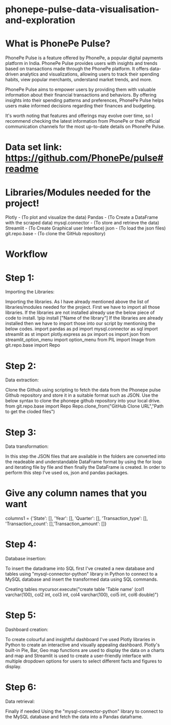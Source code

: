 # phonepe-pulse-data-visualisation-and-exploration
# What is PhonePe Pulse?
PhonePe Pulse is a feature offered by PhonePe, a popular digital payments platform in India. PhonePe Pulse provides users with insights and trends based on transactions made through the PhonePe platform. It offers data-driven analytics and visualizations, allowing users to track their spending habits, view popular merchants, understand market trends, and more.

PhonePe Pulse aims to empower users by providing them with valuable information about their financial transactions and behaviors. By offering insights into their spending patterns and preferences, PhonePe Pulse helps users make informed decisions regarding their finances and budgeting.

It's worth noting that features and offerings may evolve over time, so I recommend checking the latest information from PhonePe or their official communication channels for the most up-to-date details on PhonePe Pulse.
# Data set link: https://github.com/PhonePe/pulse#readme
# Libraries/Modules needed for the project!
Plotly - (To plot and visualize the data)
Pandas - (To Create a DataFrame with the scraped data)
mysql.connector - (To store and retrieve the data)
Streamlit - (To Create Graphical user Interface)
json - (To load the json files)
git.repo.base - (To clone the GitHub repository)
# Workflow

# Step 1:
Importing the Libraries:

Importing the libraries. As I have already mentioned above the list of libraries/modules needed for the project. First we have to import all those libraries. If the libraries are not installed already use the below piece of code to install.
    !pip install ["Name of the library"]
  If the libraries are already installed then we have to import those into our script by mentioning the below codes.
      import pandas as pd
    import mysql.connector as sql
    import streamlit as st
    import plotly.express as px
    import os
    import json
    from streamlit_option_menu import option_menu
    from PIL import Image
    from git.repo.base import Repo
# Step 2:
Data extraction:

Clone the Github using scripting to fetch the data from the Phonepe pulse Github repository and store it in a suitable format such as JSON. Use the below syntax to clone the phonepe github repository into your local drive.
    from git.repo.base import Repo
    Repo.clone_from("GitHub Clone URL","Path to get the cloded files")
    
# Step 3:
Data transformation:

In this step the JSON files that are available in the folders are converted into the readeable and understandable DataFrame format by using the for loop and iterating file by file and then finally the DataFrame is created. In order to perform this step I've used os, json and pandas packages.

# Give any column names that you want
columns1 = {'State': [], 'Year': [], 'Quarter': [], 'Transaction_type': [], 'Transaction_count': [],'Transaction_amount': []}

# Step 4:
Database insertion:

To insert the datadrame into SQL first I've created a new database and tables using "mysql-connector-python" library in Python to connect to a MySQL database and insert the transformed data using SQL commands.

Creating tables
   mycursor.execute("create table 'Table name' (col1 varchar(100), col2 int, col3 int, col4 varchar(100), col5 int, col6 double)")

# Step 5:
Dashboard creation:

To create colourful and insightful dashboard I've used Plotly libraries in Python to create an interactive and visually appealing dashboard. Plotly's built-in Pie, Bar, Geo map functions are used to display the data on a charts and map and Streamlit is used to create a user-friendly interface with multiple dropdown options for users to select different facts and figures to display.

# Step 6:
Data retrieval:

Finally if needed Using the "mysql-connector-python" library to connect to the MySQL database and fetch the data into a Pandas dataframe.

  
